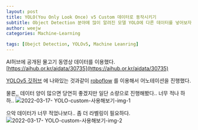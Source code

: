```yaml
---
layout: post
title: YOLO(You Only Look Once) v5 Custom 데이터로 동작시키기
subtitle: Object Detection 분야에 많이 알려진 모델 YOLO에 다른 데이터를 넣어보자 
author: weejw
categories: Machine-Learning

tags: [Obejct Detection, YOLOv5, Machine Leanring]
---
```

AI허브에 공개된 물고기 동영상 데이터를 이용했다. 
[https://aihub.or.kr/aidata/30735](https://aihub.or.kr/aidata/30735)

[YOLOv5 깃허브](https://github.com/ultralytics/yolov5/wiki/Train-Custom-Data) 에 나와있는 것과같이 [roboflow](https://roboflow.com/annotate?ref=ultralytics) 를 이용해서 어노테이션을 진행했다.

물론,, 데이터 양이 많으면 당연히 좋겠지만 일단 소량으로 진행해봤다.. 너무 적나 하하..
![2022-03-17- YOLO-custom-사용해보기-img-1](https://user-images.githubusercontent.com/33684393/158744130-3845d9f4-47c3-4d21-a30f-2c35cda0f469.PNG)

으악 데이터가 너무 적었나보다.. 좀 더 라벨링이 필요하다. 
![2022-03-17- YOLO-custom-사용해보기-img-2](https://user-images.githubusercontent.com/33684393/158749719-f9c59f60-26ba-4ccf-a186-e9e637be068a.PNG)
